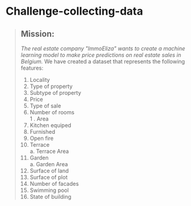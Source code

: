 # Challenge-collecting-data

>## Mission:<br/>
> *The real estate company "ImmoEliza"  wants to create a machine learning model to make price predictions on real estate sales in Belgium.*
>We have created a dataset that represents the following features:<br/>
> 1.  Locality<br/>
> 1. Type of property<br/>
> 1. Subtype of property<br/>
> 1. Price<br/>
> 1. Type of sale<br/>
> 1. Number of rooms<br/>
> 1 . Area<br/>
> 1. Kitchen equiped<br/>
> 1. Furnished<br/>
> 1. Open fire<br/>
> 1. Terrace<br/>
>	a. Terrace Area<br/>
> 1. Garden<br/>
>	a. Garden Area<br/>
> 1. Surface of land<br/>
> 1. Surface of plot<br/>
> 1. Number of facades<br/>
> 1. Swimming pool<br/>
> 1. State of building<br/>